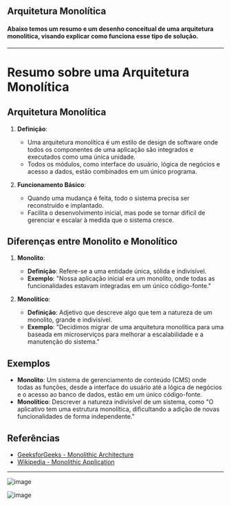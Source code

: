 ## Arquitetura Monolítica

#### Abaixo temos um resumo e um desenho conceitual de uma arquitetura monolítica, visando explicar como funciona esse tipo de solução.

---

# Resumo sobre uma Arquitetura Monolítica

## Arquitetura Monolítica

1. **Definição**:
   - Uma arquitetura monolítica é um estilo de design de software onde todos os componentes de uma aplicação são integrados e executados como uma única unidade.
   - Todos os módulos, como interface do usuário, lógica de negócios e acesso a dados, estão combinados em um único programa.

2. **Funcionamento Básico**:
   - Quando uma mudança é feita, todo o sistema precisa ser reconstruído e implantado.
   - Facilita o desenvolvimento inicial, mas pode se tornar difícil de gerenciar e escalar à medida que o sistema cresce.

## Diferenças entre Monolito e Monolítico

1. **Monolito**:
   - **Definição**: Refere-se a uma entidade única, sólida e indivisível.
   - **Exemplo**: "Nossa aplicação inicial era um monolito, onde todas as funcionalidades estavam integradas em um único código-fonte."

2. **Monolítico**:
   - **Definição**: Adjetivo que descreve algo que tem a natureza de um monolito, grande e indivisível.
   - **Exemplo**: "Decidimos migrar de uma arquitetura monolítica para uma baseada em microserviços para melhorar a escalabilidade e a manutenção do sistema."

## Exemplos

- **Monolito**: Um sistema de gerenciamento de conteúdo (CMS) onde todas as funções, desde a interface do usuário até a lógica de negócios e o acesso ao banco de dados, estão em um único código-fonte.
- **Monolítico**: Descrever a natureza indivisível de um sistema, como "O aplicativo tem uma estrutura monolítica, dificultando a adição de novas funcionalidades de forma independente."

## Referências

- [GeeksforGeeks - Monolithic Architecture](https://www.geeksforgeeks.org/monolithic-architecture/)
- [Wikipedia - Monolithic Application](https://en.wikipedia.org/wiki/Monolithic_application)

---

![image](https://github.com/user-attachments/assets/d5f77299-6d3e-4338-9879-59d83c5d1ecf)

![image](https://github.com/user-attachments/assets/c8210bcb-041f-4225-a727-5d0c6edcfd76)


